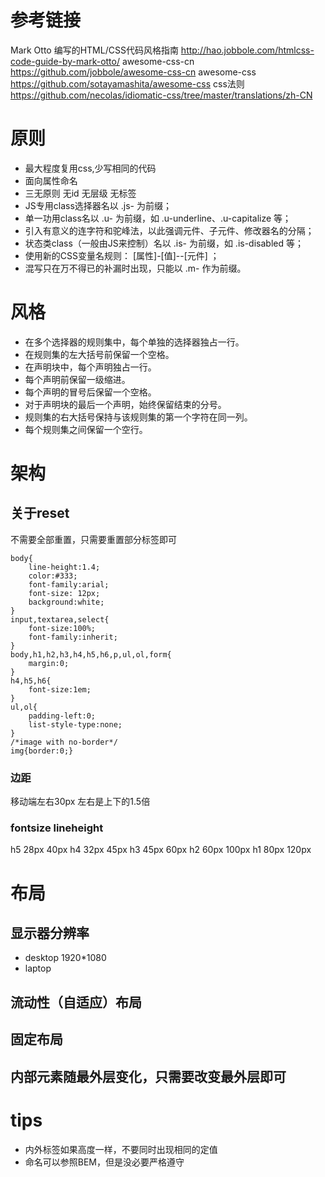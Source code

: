 # 参考链接
Mark Otto 编写的HTML/CSS代码风格指南    http://hao.jobbole.com/htmlcss-code-guide-by-mark-otto/
awesome-css-cn    https://github.com/jobbole/awesome-css-cn
awesome-css    https://github.com/sotayamashita/awesome-css
css法则    https://github.com/necolas/idiomatic-css/tree/master/translations/zh-CN

  

# 原则
- 最大程度复用css,少写相同的代码
- 面向属性命名
- 三无原则 无id 无层级 无标签
- JS专用class选择器名以 .js- 为前缀；
- 单一功用class名以 .u- 为前缀，如 .u-underline、.u-capitalize 等；
- 引入有意义的连字符和驼峰法，以此强调元件、子元件、修改器名的分隔；
- 状态类class（一般由JS来控制）名以 .is- 为前缀，如 .is-disabled 等；
- 使用新的CSS变量名规则： [属性]-[值]--[元件] ；
- 混写只在万不得已的补漏时出现，只能以 .m- 作为前缀。

# 风格

- 在多个选择器的规则集中，每个单独的选择器独占一行。
- 在规则集的左大括号前保留一个空格。
- 在声明块中，每个声明独占一行。
- 每个声明前保留一级缩进。
- 每个声明的冒号后保留一个空格。
- 对于声明块的最后一个声明，始终保留结束的分号。
- 规则集的右大括号保持与该规则集的第一个字符在同一列。
- 每个规则集之间保留一个空行。



# 架构
## 关于reset
不需要全部重置，只需要重置部分标签即可

```
body{
    line-height:1.4;
    color:#333;
    font-family:arial;
    font-size: 12px;
    background:white;
}
input,textarea,select{
    font-size:100%;    
    font-family:inherit;
}
body,h1,h2,h3,h4,h5,h6,p,ul,ol,form{
    margin:0;
}
h4,h5,h6{
    font-size:1em;
}
ul,ol{
    padding-left:0; 
    list-style-type:none;
}
/*image with no-border*/
img{border:0;}
```



### 边距

  移动端左右30px    左右是上下的1.5倍

### fontsize lineheight
h5 28px 40px
h4 32px 45px
h3 45px  60px
h2 60px 100px
h1 80px 120px





# 布局
## 显示器分辨率
- desktop 1920*1080
- laptop  

## 流动性（自适应）布局

## 固定布局

## 内部元素随最外层变化，只需要改变最外层即可



# tips
- 内外标签如果高度一样，不要同时出现相同的定值
- 命名可以参照BEM，但是没必要严格遵守





